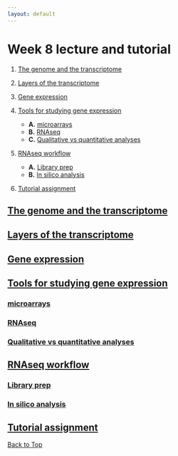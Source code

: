 ```yaml
---
layout: default
---
```


<a name="top"></a>

# Week 8 lecture and tutorial
1. [The genome and the transcriptome](#transcriptome)

2. [Layers of the transcriptome](#layers)

3. [Gene expression](#gene)

4. [Tools for studying gene expression](#study)
	- **A.** [microarrays](#micro)
	- **B.** [RNAseq](#RNAseq)
	- **C.** [Qualitative vs quantitative analyses](#qual)
	

5. [RNAseq workflow](#workflow)
	- **A.** [Library prep](#library)
	- **B.** [In silico analysis](#silico)

6. [Tutorial assignment](#tut)


## <ins>**The genome and the transcriptome**</ins> <a name="transcriptome"></a>

## <ins>**Layers of the transcriptome**</ins> <a name="layers"></a>

## <ins>**Gene expression**</ins> <a name="gene"></a>

## <ins>**Tools for studying gene expression**</ins> <a name="study"></a>

### <ins>**microarrays**</ins> <a name="micro"></a>

### <ins>**RNAseq**</ins> <a name="RNAseq"></a>

### <ins>**Qualitative vs quantitative analyses**</ins> <a name="qual"></a>

## <ins>**RNAseq workflow**</ins> <a name="workflow"></a>

### <ins>**Library prep**</ins> <a name="library"></a>

### <ins>**In silico analysis**</ins> <a name="silico"></a>

## <ins>**Tutorial assignment**</ins> <a name="tut"></a>






[Back to Top](#top)
